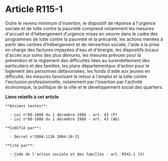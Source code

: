 # Article R115-1

Outre le revenu minimum d'insertion, le dispositif de réponse à l'urgence sociale et de lutte contre la pauvreté comprend
notamment les mesures d'accueil et d'hébergement d'urgence mises en oeuvre dans le cadre des programmes de lutte contre la
pauvreté et la précarité, les actions menées à partir des centres d'hébergement et de réinsertion sociale, l'aide à la prise
en charge des factures impayées d'eau et d'énergie, les dispositifs locaux d'accès aux soins des plus démunis, les mesures
prévues pour la prévention et le règlement des difficultés liées au surendettement des particuliers et des familles, les
plans départementaux d'action pour le logement des personnes défavorisées, les fonds d'aide aux jeunes en difficulté, les
mesures favorisant le retour à l'emploi et la lutte contre l'exclusion professionnelle, notamment par l'insertion par
l'activité économique, la politique de la ville et le développement social des quartiers.

**Liens relatifs à cet article**

	**Anciens textes**:

	  - Loi n°88-1088 du 1 décembre 1988 - art. 43 (P)
	  - Loi n°88-1088 du 1 décembre 1988 - art. 43 (Ab)

	**Codifié par**:

	  - Décret n°2004-1136 2004-10-21

	**Cité par**:

	  - Code de l'action sociale et des familles - art. R541-1 (V)
